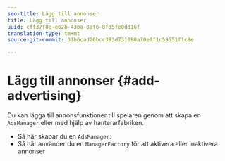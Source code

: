 ```yaml
---
seo-title: Lägg till annonser
title: Lägg till annonser
uuid: cff37f8e-e62b-43ba-8af6-8fd5fe0dd16f
translation-type: tm+mt
source-git-commit: 31b6cad26bcc393d731080a70eff1c59551f1c8e

---
```



# Lägg till annonser {#add-advertising}

Du kan lägga till annonsfunktioner till spelaren genom att skapa en `AdsManager` eller med hjälp av hanterarfabriken.

* Så här skapar du en `AdsManager`:
* Så här använder du en `ManagerFactory` för att aktivera eller inaktivera annonser